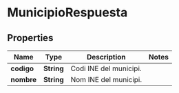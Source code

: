 # MunicipioRespuesta

## Properties
Name | Type | Description | Notes
------------ | ------------- | ------------- | -------------
**codigo** | **String** | Codi INE del municipi. | 
**nombre** | **String** | Nom INE del municipi. | 
